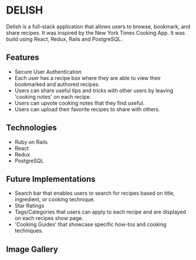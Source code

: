 # DELISH 

Delish is a full-stack application that allows users to browse, bookmark, and share recipes. It was inspired by the New York Times Cooking App. It was build using React, Redux, Rails and PostgreSQL. 

## Features 
  * Secure User Authentication 
  * Each user has a recipe box where they are able to view their bookmarked and authored recipes. 
  * Users can share useful tips and tricks with other users by leaving 'cooking notes' on each recipe. 
  * Users can upvote cooking notes that they find useful. 
  * Users can upload their favorite recipes to share with others. 
 
## Technologies 
  * Ruby on Rails 
  * React 
  * Redux 
  * PostgreSQL
  
## Future Implementations 
  * Search bar that enables users to search for recipes based on title, ingredient, or cooking technique. 
  * Star Ratings 
  * Tags/Categories that users can apply to each recipe and are displayed on each recipes show page. 
  * 'Cooking Guides' that showcase specific how-tos and cooking techniques. 
 
## Image Gallery 


  

